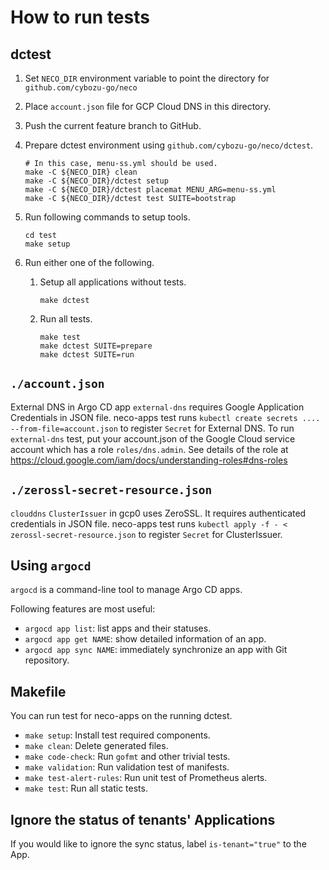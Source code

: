 How to run tests
================

dctest
------

1. Set `NECO_DIR` environment variable to point the directory for `github.com/cybozu-go/neco`
2. Place `account.json` file for GCP Cloud DNS in this directory.
3. Push the current feature branch to GitHub.
4. Prepare dctest environment using `github.com/cybozu-go/neco/dctest`.

    ```console
    # In this case, menu-ss.yml should be used.
    make -C ${NECO_DIR} clean
    make -C ${NECO_DIR}/dctest setup
    make -C ${NECO_DIR}/dctest placemat MENU_ARG=menu-ss.yml
    make -C ${NECO_DIR}/dctest test SUITE=bootstrap
    ```

5. Run following commands to setup tools.

    ```console
    cd test
    make setup
    ```

6. Run either one of the following.

    1. Setup all applications without tests.

        ```console
        make dctest
        ```

    2. Run all tests.

        ```console
        make test
        make dctest SUITE=prepare
        make dctest SUITE=run
        ```

`./account.json`
----------------

External DNS in Argo CD app `external-dns` requires Google Application Credentials in JSON file.
neco-apps test runs `kubectl create secrets .... --from-file=account.json` to register `Secret` for External DNS.
To run `external-dns` test, put your account.json of the Google Cloud service account which has a role `roles/dns.admin`.
See details of the role at https://cloud.google.com/iam/docs/understanding-roles#dns-roles

`./zerossl-secret-resource.json`
----------------

`clouddns` `ClusterIssuer` in gcp0 uses ZeroSSL. It requires authenticated credentials in JSON file.
neco-apps test runs `kubectl apply -f - < zerossl-secret-resource.json` to register `Secret` for ClusterIssuer.

Using `argocd`
--------------

`argocd` is a command-line tool to manage Argo CD apps.

Following features are most useful:

- `argocd app list`: list apps and their statuses.
- `argocd app get NAME`: show detailed information of an app.
- `argocd app sync NAME`: immediately synchronize an app with Git repository.

Makefile
--------

You can run test for neco-apps on the running dctest.

- `make setup`: Install test required components.
- `make clean`: Delete generated files.
- `make code-check`: Run `gofmt` and other trivial tests.
- `make validation`: Run validation test of manifests.
- `make test-alert-rules`: Run unit test of Prometheus alerts.
- `make test`: Run all static tests.

Ignore the status of tenants' Applications
------------------------------------------
If you would like to ignore the sync status, label `is-tenant="true"` to the App.
